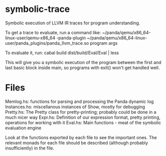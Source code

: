 symbolic-trace
==============

Symbolic execution of LLVM IR traces for program understanding.

To get a trace to evaluate, run a command like:
~/panda/qemu/x86_64-linux-user/qemu-x86_64 -panda-plugin ~/panda/qemu/x86_64-linux-user/panda_plugins/panda_llvm_trace.so program args

To evaluate it, run:
cabal build
dist/build/Eval/Eval | less

This will give you a symbolic execution of the program between the first and last basic block inside main, so programs with exit() won't get handled well.

Files
=====
Memlog.hs: functions for parsing and processing the Panda dynamic log
Instances.hs: miscellanous instances of Show, mostly for debugging
Pretty.hs: The Pretty class for pretty-printing; probably could be done in a much nicer way
Expr.hs: Definition of our expression format, pretty printing, operations for working with it
Eval.hs: Main functions - meat of the symbolic evaluation engine

Look at the functions exported by each file to see the important ones. The relevant monads for each file should be described (although probably insufficiently) in the file.
